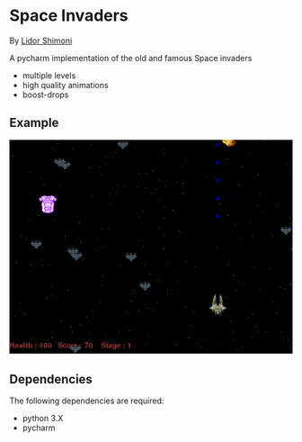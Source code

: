 # Space Invaders
By [Lidor Shimoni](https://github.com/lidorshimoni)

A pycharm implementation of the old and famous Space invaders

* multiple levels 
* high quality animations 
* boost-drops

## Example
![Example](Else/pic1.PNG "Example")


## Dependencies
The following dependencies are required:
* python 3.X
* pycharm

